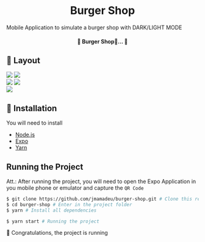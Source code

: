 <h1 align="center">
  Burger Shop
</h1>

Mobile Application to simulate a burger shop with DARK/LIGHT MODE

<h4 align="center"> 
	🚧  Burger Shop🚀...  🚧
</h4>

## :card_index: Layout

<div>
  <img src="./.github/img1.png" />
  <img src="./.github/img2.png" />  
</div>

<div>
  <img src="./.github/img3.png" />
  <img src="./.github/img4.png" />  
</div>

<img src="./.github/img5.png" />

## :construction_worker: Installation

You will need to install

- [Node.js](https://nodejs.org)
- [Expo](https://yarnpkg.com/)
- [Yarn](https://yarnpkg.com/)

## Running the Project

Att.: After running the project, you will need to open the Expo Application in you mobile phone or emulator and capture the `QR Code`

```bash
$ git clone https://github.com/jmamadeu/burger-shop.git # Clone this repository to your machine
$ cd burger-shop # Enter in the project folder
$ yarn # Install all dependencies

$ yarn start # Running the project
```

:tada: Congratulations, the project is running
